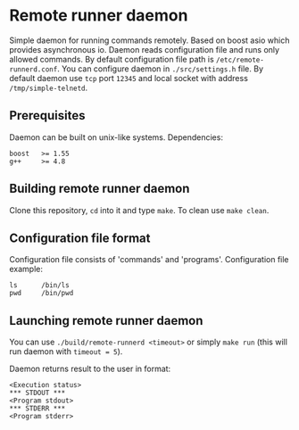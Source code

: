 # Remote runner daemon #
Simple daemon for running commands remotely.
Based on boost asio which provides asynchronous io.
Daemon reads configuration file and runs only allowed commands.
By default configuration file path is `/etc/remote-runnerd.conf`.
You can configure daemon in `./src/settings.h` file.
By default daemon use `tcp` port `12345` and local socket with address `/tmp/simple-telnetd`.

## Prerequisites ##
Daemon can be built on unix-like systems.
Dependencies:
```
boost   >= 1.55
g++     >= 4.8
```
## Building remote runner daemon ##
Clone this repository, `cd` into it and type `make`.
To clean use `make clean`.

## Configuration file format ##
Configuration file consists of 'commands' and 'programs'.
Configuration file example:
```
ls      /bin/ls
pwd     /bin/pwd
```

## Launching remote runner daemon ##
You can use `./build/remote-runnerd <timeout>` or simply
`make run` (this will run daemon with `timeout = 5`).

Daemon returns result to the user in format:
```
<Execution status>
*** STDOUT ***
<Program stdout>
*** STDERR ***
<Program stderr>
```

